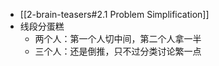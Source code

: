 - [[2-brain-teasers#2.1 Problem Simplification]]
- 线段分蛋糕
  - 两个人：第一个人切中间，第二个人拿一半
  - 三个人：还是倒推，只不过分类讨论繁一点